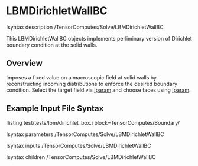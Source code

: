 # LBMDirichletWallBC

!syntax description /TensorComputes/Solve/LBMDirichletWallBC

This LBMDirichletWallBC objects implements perliminary version of Dirichlet boundary condition at the solid walls.

## Overview

Imposes a fixed value on a macroscopic field at solid walls by reconstructing incoming
distributions to enforce the desired boundary condition. Select the target field via
[!param](/TensorComputes/Solve/LBMDirichletWallBC/buffer) and choose faces using
[!param](/TensorComputes/Solve/LBMDirichletWallBC/boundary).

## Example Input File Syntax

!listing test/tests/lbm/dirichlet_box.i block=TensorComputes/Boundary/

!syntax parameters /TensorComputes/Solve/LBMDirichletWallBC

!syntax inputs /TensorComputes/Solve/LBMDirichletWallBC

!syntax children /TensorComputes/Solve/LBMDirichletWallBC

